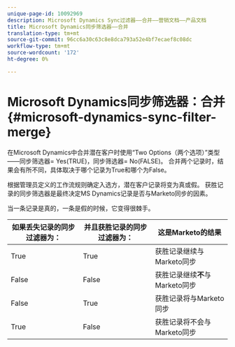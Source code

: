 ```yaml
---
unique-page-id: 10092969
description: Microsoft Dynamics Sync过滤器——合并——营销文档——产品文档
title: Microsoft Dynamics同步筛选器——合并
translation-type: tm+mt
source-git-commit: 96cc6a30c63c8e8dca793a52e4bf7ecaef8c08dc
workflow-type: tm+mt
source-wordcount: '172'
ht-degree: 0%

---
```



# Microsoft Dynamics同步筛选器：合并{#microsoft-dynamics-sync-filter-merge}

在Microsoft Dynamics中合并潜在客户时使用“Two Options（两个选项）”类型——同步筛选器= Yes(TRUE)，同步筛选器= No(FALSE)。 合并两个记录时，结果会有所不同，具体取决于哪个记录为True和哪个为False。

根据管理员定义的工作流规则确定入选方，潜在客户记录将变为真或假。 获胜记录的同步筛选器是最终决定MS Dynamics记录是否与Marketo同步的因素。

当一条记录是真的，一条是假的时候，它变得很棘手。

| 如果丢失记录的同步过滤器为： | 并且获胜记录的同步过滤器为： | 这是Marketo的结果 |
|---|---|---|
| True | True | 获胜记录继续与Marketo同步 |
| False | False | 获胜记录继续&#x200B;**不**&#x200B;与Marketo同步 |
| False | True | 获胜记录将与Marketo同步 |
| True | False | 获胜记录将不会与Marketo同步 |

